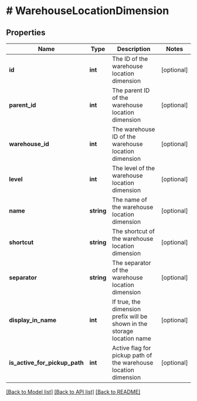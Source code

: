 # # WarehouseLocationDimension

## Properties

Name | Type | Description | Notes
------------ | ------------- | ------------- | -------------
**id** | **int** | The ID of the warehouse location dimension | [optional]
**parent_id** | **int** | The parent ID of the warehouse location dimension | [optional]
**warehouse_id** | **int** | The warehouse ID of the warehouse location dimension | [optional]
**level** | **int** | The level of the warehouse location dimension | [optional]
**name** | **string** | The name of the warehouse location dimension | [optional]
**shortcut** | **string** | The shortcut of the warehouse location dimension | [optional]
**separator** | **string** | The separator of the warehouse location dimension | [optional]
**display_in_name** | **int** | If true, the dimension prefix will be shown in the storage location name | [optional]
**is_active_for_pickup_path** | **int** | Active flag for pickup path of the warehouse location dimension | [optional]

[[Back to Model list]](../../README.md#models) [[Back to API list]](../../README.md#endpoints) [[Back to README]](../../README.md)
